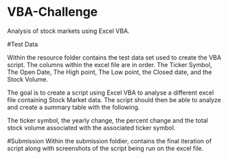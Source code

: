 # VBA-Challenge
Analysis of stock markets using Excel VBA. 

#Test Data

Within the resource folder contains the test data set used to create the VBA script.
The columns within the excel file are in order. The Ticker Symbol, The Open Date, The High point, The Low point, the Closed date, and the Stock Volume.

The goal is to create a script using Excel VBA to analyse a different excel file containing Stock Market data.
The script should then be able to analyze and create a summary table with the following.

The ticker symbol, the yearly change, the percent change  and the total stock volume associated with the associated ticker symbol.

#Submission
Within the submission foldier, contains the final iteration of script along with screenshots of the script being run on the excel file.
